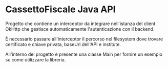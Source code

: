 # CassettoFiscale Java API

Progetto che contiene un interceptor da integrare nell'istanza del client OkHttp che gestisce automaticamente l'autenticazione con il backend.

È necessario passare all'interceptor il percorso nel filesystem dove trovare certificato e chiave privata, baseUrl dell'API e institute.

All'interno del progetto è presente una classe Main per fornire un esempio su come utilizzare la libreria.